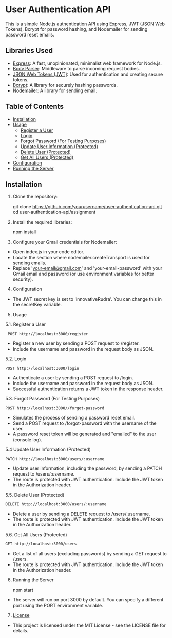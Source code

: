 # User Authentication API

This is a simple Node.js authentication API using Express, JWT (JSON Web Tokens), Bcrypt for password hashing, and Nodemailer for sending password reset emails.

## Libraries Used

- [Express](https://expressjs.com/): A fast, unopinionated, minimalist web framework for Node.js.
- [Body Parser](https://www.npmjs.com/package/body-parser): Middleware to parse incoming request bodies.
- [JSON Web Tokens (JWT)](https://jwt.io/): Used for authentication and creating secure tokens.
- [Bcrypt](https://www.npmjs.com/package/bcrypt): A library for securely hashing passwords.
- [Nodemailer](https://nodemailer.com/): A library for sending email.

## Table of Contents

- [Installation](#installation)
- [Usage](#usage)
  - [Register a User](#register-a-user)
  - [Login](#login)
  - [Forgot Password (For Testing Purposes)](#forgot-password-for-testing-purposes)
  - [Update User Information (Protected)](#update-user-information-protected)
  - [Delete User (Protected)](#delete-user-protected)
  - [Get All Users (Protected)](#get-all-users-protected)
- [Configuration](#configuration)
- [Running the Server](#running-the-server)

## Installation

1. Clone the repository:

   git clone https://github.com/yourusername/user-authentication-api.git
   cd user-authentication-api/assignment

2. Install the required libraries:

    npm install

3. Configure your Gmail credentials for Nodemailer:

- Open index.js in your code editor.
- Locate the section where nodemailer.createTransport is used for sending emails.
- Replace 'your-email@gmail.com' and 'your-email-password' with your Gmail email and password (or use environment variables for better security).

4. Configuration

- The JWT secret key is set to 'innovativeRudra'. You can change this in the secretKey variable.

5. Usage

5.1. Register a User

     POST http://localhost:3000/register

- Register a new user by sending a POST request to /register.
- Include the username and password in the request body as JSON.

5.2. Login

    POST http://localhost:3000/login

- Authenticate a user by sending a POST request to /login.
- Include the username and password in the request body as JSON.
- Successful authentication returns a JWT token in the response header.

5.3. Forgot Password (For Testing Purposes)

    POST http://localhost:3000//forgot-password

- Simulates the process of sending a password reset email.
- Send a POST request to /forgot-password with the username of the user.
- A password reset token will be generated and "emailed" to the user (console log).

5.4 Update User Information (Protected)

    PATCH http://localhost:3000/users/:username

- Update user information, including the password, by sending a PATCH request to /users/:username.
- The route is protected with JWT authentication. Include the JWT token in the Authorization header.

5.5. Delete User (Protected)

    DELETE http://localhost:3000/users/:username

- Delete a user by sending a DELETE request to /users/:username.
- The route is protected with JWT authentication. Include the JWT token in the Authorization header.

5.6. Get All Users (Protected)

    GET http://localhost:3000/users

- Get a list of all users (excluding passwords) by sending a GET request to /users.
- The route is protected with JWT authentication. Include the JWT token in the Authorization header.

6. Running the Server
    
    npm start

- The server will run on port 3000 by default. You can specify a different port using the PORT environment variable.

7. [License](LICENSE)

- This project is licensed under the MIT License - see the LICENSE file for details.
